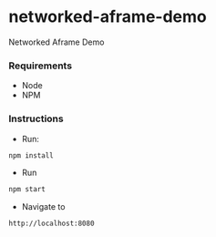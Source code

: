 # networked-aframe-demo
Networked Aframe Demo

### Requirements

- Node
- NPM

### Instructions

- Run:
```sh
npm install
```

- Run
```sh
npm start
```

- Navigate to
```
http://localhost:8080
```